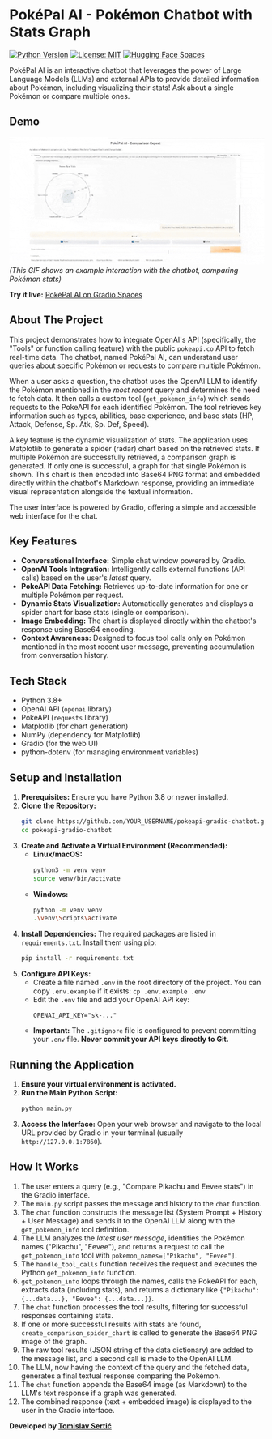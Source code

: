 # PokéPal AI - Pokémon Chatbot with Stats Graph

[![Python Version](https://img.shields.io/badge/Python-3.8+-blue.svg)](https://www.python.org/)
[![License: MIT](https://img.shields.io/badge/License-MIT-yellow.svg)](https://opensource.org/licenses/MIT)
[![Hugging Face Spaces](https://img.shields.io/badge/%F0%9F%A4%97%20Hugging%20Face-Spaces-blue)](YOUR_GRADIO_SPACE_URL_HERE) <!-- Replace with your actual Gradio Space URL if deployed -->

PokéPal AI is an interactive chatbot that leverages the power of Large Language Models (LLMs) and external APIs to provide detailed information about Pokémon, including visualizing their stats! Ask about a single Pokémon or compare multiple ones.

## Demo

![PokéPal AI Demo](./preview.gif)
_(This GIF shows an example interaction with the chatbot, comparing Pokémon stats)_

**Try it live:** [PokéPal AI on Gradio Spaces](YOUR_GRADIO_SPACE_URL_HERE) <!-- Replace with your actual Gradio Space URL if deployed -->

## About The Project

This project demonstrates how to integrate OpenAI's API (specifically, the "Tools" or function calling feature) with the public `pokeapi.co` API to fetch real-time data. The chatbot, named PokéPal AI, can understand user queries about specific Pokémon or requests to compare multiple Pokémon.

When a user asks a question, the chatbot uses the OpenAI LLM to identify the Pokémon mentioned in the _most recent_ query and determines the need to fetch data. It then calls a custom tool (`get_pokemon_info`) which sends requests to the PokeAPI for each identified Pokémon. The tool retrieves key information such as types, abilities, base experience, and base stats (HP, Attack, Defense, Sp. Atk, Sp. Def, Speed).

A key feature is the dynamic visualization of stats. The application uses Matplotlib to generate a spider (radar) chart based on the retrieved stats. If multiple Pokémon are successfully retrieved, a comparison graph is generated. If only one is successful, a graph for that single Pokémon is shown. This chart is then encoded into Base64 PNG format and embedded directly within the chatbot's Markdown response, providing an immediate visual representation alongside the textual information.

The user interface is powered by Gradio, offering a simple and accessible web interface for the chat.

## Key Features

- **Conversational Interface:** Simple chat window powered by Gradio.
- **OpenAI Tools Integration:** Intelligently calls external functions (API calls) based on the user's _latest_ query.
- **PokeAPI Data Fetching:** Retrieves up-to-date information for one or multiple Pokémon per request.
- **Dynamic Stats Visualization:** Automatically generates and displays a spider chart for base stats (single or comparison).
- **Image Embedding:** The chart is displayed directly within the chatbot's response using Base64 encoding.
- **Context Awareness:** Designed to focus tool calls only on Pokémon mentioned in the most recent user message, preventing accumulation from conversation history.

## Tech Stack

- Python 3.8+
- OpenAI API (`openai` library)
- PokeAPI (`requests` library)
- Matplotlib (for chart generation)
- NumPy (dependency for Matplotlib)
- Gradio (for the web UI)
- python-dotenv (for managing environment variables)

## Setup and Installation

1.  **Prerequisites:** Ensure you have Python 3.8 or newer installed.
2.  **Clone the Repository:**
    ```bash
    git clone https://github.com/YOUR_USERNAME/pokeapi-gradio-chatbot.git # Replace YOUR_USERNAME and repo name if different
    cd pokeapi-gradio-chatbot
    ```
3.  **Create and Activate a Virtual Environment (Recommended):**
    - **Linux/macOS:**
      ```bash
      python3 -m venv venv
      source venv/bin/activate
      ```
    - **Windows:**
      ```bash
      python -m venv venv
      .\venv\Scripts\activate
      ```
4.  **Install Dependencies:**
    The required packages are listed in `requirements.txt`. Install them using pip:
    ```bash
    pip install -r requirements.txt
    ```
5.  **Configure API Keys:**
    - Create a file named `.env` in the root directory of the project. You can copy `.env.example` if it exists: `cp .env.example .env`
    - Edit the `.env` file and add your OpenAI API key:
      ```dotenv
      OPENAI_API_KEY="sk-..."
      ```
    - **Important:** The `.gitignore` file is configured to prevent committing your `.env` file. **Never commit your API keys directly to Git.**

## Running the Application

1.  **Ensure your virtual environment is activated.**
2.  **Run the Main Python Script:**
    ```bash
    python main.py
    ```
3.  **Access the Interface:**
    Open your web browser and navigate to the local URL provided by Gradio in your terminal (usually `http://127.0.0.1:7860`).

## How It Works

1.  The user enters a query (e.g., "Compare Pikachu and Eevee stats") in the Gradio interface.
2.  The `main.py` script passes the message and history to the `chat` function.
3.  The `chat` function constructs the message list (System Prompt + History + User Message) and sends it to the OpenAI LLM along with the `get_pokemon_info` tool definition.
4.  The LLM analyzes the _latest user message_, identifies the Pokémon names ("Pikachu", "Eevee"), and returns a request to call the `get_pokemon_info` tool with `pokemon_names=["Pikachu", "Eevee"]`.
5.  The `handle_tool_calls` function receives the request and executes the Python `get_pokemon_info` function.
6.  `get_pokemon_info` loops through the names, calls the PokeAPI for each, extracts data (including stats), and returns a dictionary like `{"Pikachu": {...data...}, "Eevee": {...data...}}`.
7.  The `chat` function processes the tool results, filtering for successful responses containing stats.
8.  If one or more successful results with stats are found, `create_comparison_spider_chart` is called to generate the Base64 PNG image of the graph.
9.  The raw tool results (JSON string of the data dictionary) are added to the message list, and a second call is made to the OpenAI LLM.
10. The LLM, now having the context of the query and the fetched data, generates a final textual response comparing the Pokémon.
11. The `chat` function appends the Base64 image (as Markdown) to the LLM's text response if a graph was generated.
12. The combined response (text + embedded image) is displayed to the user in the Gradio interface.

**Developed by [Tomislav Sertić](https://tsertic.dev)**

